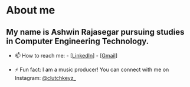 # About me

## My name is Ashwin Rajasegar pursuing studies in Computer Engineering Technology.


- 📫 How to reach me: - [[LinkedIn](https://www.linkedin.com/in/ashwin-rajasegar-047422310?lipi=urn%3Ali%3Apage%3Ad_flagship3_profile_view_base_contact_details%3B%2B8bq4HhIRz68E5PHehH2aw%3D%3D)]
                       - [[Gmail](a.rajasegar.02@gmail.com)]   

- ⚡ Fun fact: I am a music producer! You can connect with me on Instagram: [@clutchkeyz_](https://www.instagram.com/clutchkeyz_/)


